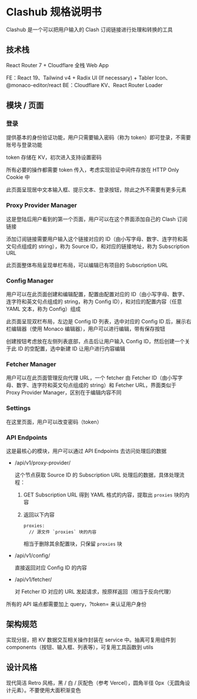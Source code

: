 # Clashub 规格说明书

Clashub 是一个可以把用户输入的 Clash 订阅链接进行处理和转换的工具

## 技术栈

React Router 7 + Cloudflare 全栈 Web App

FE：React 19、Tailwind v4 + Radix UI (If necessary) + Tabler Icon、@monaco-editor/react
BE：Cloudflare KV、React Router Loader

## 模块 / 页面

### 登录

提供基本的身份验证功能，用户只需要输入密码（称为 token）即可登录，不需要账号与登录功能

token 存储在 KV，初次进入支持设置密码

所有必要的操作都需要 token 传入，考虑实现验证中间件存放在 HTTP Only Cookie 中

此页面呈现居中文本输入框、提示文本、登录按钮，除此之外不需要有更多元素

### Proxy Provider Manager

这是登陆后用户看到的第一个页面，用户可以在这个界面添加自己的 Clash 订阅链接

添加订阅链接需要用户输入这个链接对应的 ID（由小写字母、数字、连字符和英文句点组成的 string），称为 Source ID，和对应的链接地址，称为 Subscription URL

此页面整体布局呈现单栏布局，可以编辑已有项目的 Subscription URL

### Config Manager

用户可以在此页面创建和编辑配置，配置由配置对应的 ID（由小写字母、数字、连字符和英文句点组成的 string，称为 Config ID），和对应的配置内容（任意 YAML 文本，称为 Config）组成

此页面呈现双栏布局，左边是 Config ID 列表，选中对应的 Config ID 后，展示右栏编辑器（使用 Monaco 编辑器），用户可以进行编辑，带有保存按钮

创建按钮考虑放在左侧列表底部，点击后让用户输入 Config ID，然后创建一个关于此 ID 的空配置，选中新建 ID 让用户进行内容编辑

### Fetcher Manager

用户可以在此页面管理反向代理 URL，一个 fetcher 由 Fetcher ID（由小写字母、数字、连字符和英文句点组成的 string）和 Fetcher URL，界面类似于 Proxy Provider Manager，区别在于编辑内容不同

### Settings

在这里页面，用户可以改变密码（token）

### API Endpoints

这是最核心的模块，用户可以通过 API Endpoints 去访问处理后的数据

- /api/v1/proxy-provider/<Source ID>

  这个节点获取 Source ID 的 Subscription URL 处理后的数据，具体处理流程：
  1. GET Subscription URL 得到 YAML 格式的内容，提取出 `proxies` 块的内容
  2. 返回以下内容

     ```
     proxies:
       // 源文件 `proxies` 块的内容
     ```

     相当于删除其余配置块，只保留 `proxies` 块

- /api/v1/config/<Config ID>

  直接返回对应 Config ID 的内容

- /api/v1/fetcher/<Fetcher ID>

  对 Fetcher ID 对应的 URL 发起请求，按原样返回（相当于反向代理）

所有的 API 端点都需要加上 query，?token=<token> 来认证用户身份

## 架构规范

实现分层，把 KV 数据交互相关操作封装在 service 中。抽离可复用组件到 components（按钮、输入框、列表等），可复用工具函数到 utils

## 设计风格

现代简洁 Retro 风格，黑 / 白 / 灰配色（参考 Vercel），圆角半径 0px（无圆角设计元素）。不要使用大面积渐变色
